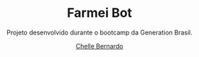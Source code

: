# <h1 align="center">Farmei Bot</h1>
<p align="center">Projeto desenvolvido durante o bootcamp da Generation Brasil.</p>

<p align="center"><a href="https://github.com/chellebernardo">Chelle Bernardo</a></p>
